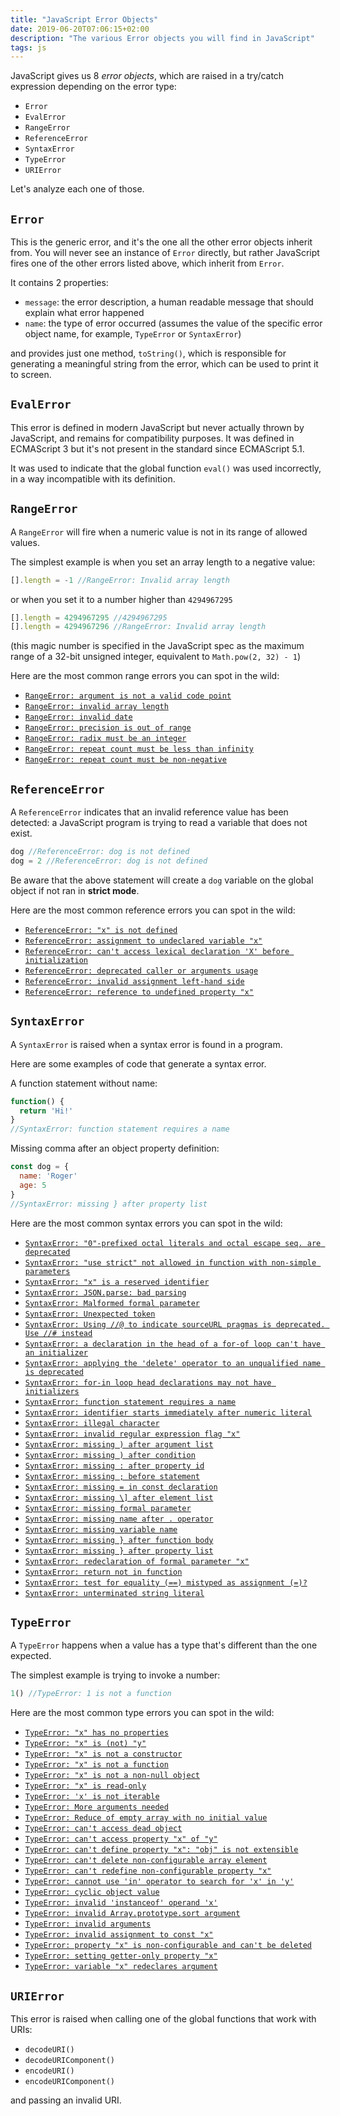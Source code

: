 ```yaml
---
title: "JavaScript Error Objects"
date: 2019-06-20T07:06:15+02:00
description: "The various Error objects you will find in JavaScript"
tags: js
---
```


JavaScript gives us 8 *error objects*, which are raised in a try/catch expression depending on the error type:

- `Error`
- `EvalError`
- `RangeError`
- `ReferenceError`
- `SyntaxError`
- `TypeError`
- `URIError`

Let's analyze each one of those.

## `Error`

This is the generic error, and it's the one all the other error objects inherit from. You will never see an instance of `Error` directly, but rather JavaScript fires one of the other errors listed above, which inherit from `Error`.

It contains 2 properties:

- `message`: the error description, a human readable message that should explain what error happened
- `name`: the type of error occurred (assumes the value of the specific error object name, for example, `TypeError` or `SyntaxError`)

and provides just one method, `toString()`, which is responsible for generating a meaningful string from the error, which can be used to print it to screen.

## `EvalError`

This error is defined in modern JavaScript but never actually thrown by JavaScript, and remains for compatibility purposes. It was defined in ECMAScript 3 but it's not present in the standard since ECMAScript 5.1.

It was used to indicate that the global function `eval()` was used incorrectly, in a way incompatible with its definition.

## `RangeError`

A `RangeError` will fire when a numeric value is not in its range of allowed values.

The simplest example is when you set an array length to a negative value:

```js
[].length = -1 //RangeError: Invalid array length
```

or when you set it to a number higher than `4294967295`

```js
[].length = 4294967295 //4294967295
[].length = 4294967296 //RangeError: Invalid array length
```

(this magic number is specified in the JavaScript spec as the maximum range of a 32-bit unsigned integer, equivalent to `Math.pow(2, 32) - 1`)

Here are the most common range errors you can spot in the wild:

- [`RangeError: argument is not a valid code point`](https://developer.mozilla.org/en-US/docs/Web/JavaScript/Reference/Errors/Not_a_codepoint)
- [`RangeError: invalid array length`](https://developer.mozilla.org/en-US/docs/Web/JavaScript/Reference/Errors/Invalid_array_length)
- [`RangeError: invalid date`](https://developer.mozilla.org/en-US/docs/Web/JavaScript/Reference/Errors/Invalid_date)
- [`RangeError: precision is out of range`](https://developer.mozilla.org/en-US/docs/Web/JavaScript/Reference/Errors/Precision_range)
- [`RangeError: radix must be an integer`](https://developer.mozilla.org/en-US/docs/Web/JavaScript/Reference/Errors/Bad_radix)
- [`RangeError: repeat count must be less than infinity`](https://developer.mozilla.org/en-US/docs/Web/JavaScript/Reference/Errors/Resulting_string_too_large)
- [`RangeError: repeat count must be non-negative`](https://developer.mozilla.org/en-US/docs/Web/JavaScript/Reference/Errors/Negative_repetition_count)

## `ReferenceError`

A `ReferenceError` indicates that an invalid reference value has been detected: a JavaScript program is trying to read a variable that does not exist.

```js
dog //ReferenceError: dog is not defined
dog = 2 //ReferenceError: dog is not defined
```

Be aware that the above statement will create a `dog` variable on the global object if not ran in **strict mode**.

Here are the most common reference errors you can spot in the wild:

- [`ReferenceError: "x" is not defined`](https://developer.mozilla.org/en-US/docs/Web/JavaScript/Reference/Errors/Not_defined)
- [`ReferenceError: assignment to undeclared variable "x"`](https://developer.mozilla.org/en-US/docs/Web/JavaScript/Reference/Errors/Undeclared_var)
- [`ReferenceError: can't access lexical declaration 'X' before initialization`](https://developer.mozilla.org/en-US/docs/Web/JavaScript/Reference/Errors/Cant_access_lexical_declaration_before_init)
- [`ReferenceError: deprecated caller or arguments usage`](https://developer.mozilla.org/en-US/docs/Web/JavaScript/Reference/Errors/Deprecated_caller_or_arguments_usage)
- [`ReferenceError: invalid assignment left-hand side`](https://developer.mozilla.org/en-US/docs/Web/JavaScript/Reference/Errors/Invalid_assignment_left-hand_side)
- [`ReferenceError: reference to undefined property "x"`](https://developer.mozilla.org/en-US/docs/Web/JavaScript/Reference/Errors/Undefined_prop)

## `SyntaxError`

A `SyntaxError` is raised when a syntax error is found in a program.

Here are some examples of code that generate a syntax error.

A function statement without name:

```js
function() {
  return 'Hi!'
}
//SyntaxError: function statement requires a name
```

Missing comma after an object property definition:

```js
const dog = {
  name: 'Roger'
  age: 5
}
//SyntaxError: missing } after property list
```

Here are the most common syntax errors you can spot in the wild:

- [`SyntaxError: "0"-prefixed octal literals and octal escape seq. are deprecated`](https://developer.mozilla.org/en-US/docs/Web/JavaScript/Reference/Errors/Deprecated_octal)
- [`SyntaxError: "use strict" not allowed in function with non-simple parameters`](https://developer.mozilla.org/en-US/docs/Web/JavaScript/Reference/Errors/Strict_Non_Simple_Params)
- [`SyntaxError: "x" is a reserved identifier`](https://developer.mozilla.org/en-US/docs/Web/JavaScript/Reference/Errors/Reserved_identifier)
- [`SyntaxError: JSON.parse: bad parsing`](https://developer.mozilla.org/en-US/docs/Web/JavaScript/Reference/Errors/JSON_bad_parse)
- [`SyntaxError: Malformed formal parameter`](https://developer.mozilla.org/en-US/docs/Web/JavaScript/Reference/Errors/Malformed_formal_parameter)
- [`SyntaxError: Unexpected token`](https://developer.mozilla.org/en-US/docs/Web/JavaScript/Reference/Errors/Unexpected_token)
- [`SyntaxError: Using //@ to indicate sourceURL pragmas is deprecated. Use //# instead`](https://developer.mozilla.org/en-US/docs/Web/JavaScript/Reference/Errors/Deprecated_source_map_pragma)
- [`SyntaxError: a declaration in the head of a for-of loop can't have an initializer`](https://developer.mozilla.org/en-US/docs/Web/JavaScript/Reference/Errors/Invalid_for-of_initializer)
- [`SyntaxError: applying the 'delete' operator to an unqualified name is deprecated`](https://developer.mozilla.org/en-US/docs/Web/JavaScript/Reference/Errors/Delete_in_strict_mode)
- [`SyntaxError: for-in loop head declarations may not have initializers`](https://developer.mozilla.org/en-US/docs/Web/JavaScript/Reference/Errors/Invalid_for-in_initializer)
- [`SyntaxError: function statement requires a name`](https://developer.mozilla.org/en-US/docs/Web/JavaScript/Reference/Errors/Unnamed_function_statement)
- [`SyntaxError: identifier starts immediately after numeric literal`](https://developer.mozilla.org/en-US/docs/Web/JavaScript/Reference/Errors/Identifier_after_number)
- [`SyntaxError: illegal character`](https://developer.mozilla.org/en-US/docs/Web/JavaScript/Reference/Errors/Illegal_character)
- [`SyntaxError: invalid regular expression flag "x"`](https://developer.mozilla.org/en-US/docs/Web/JavaScript/Reference/Errors/Bad_regexp_flag)
- [`SyntaxError: missing ) after argument list`](https://developer.mozilla.org/en-US/docs/Web/JavaScript/Reference/Errors/Missing_parenthesis_after_argument_list)
- [`SyntaxError: missing ) after condition`](https://developer.mozilla.org/en-US/docs/Web/JavaScript/Reference/Errors/Missing_parenthesis_after_condition)
- [`SyntaxError: missing : after property id`](https://developer.mozilla.org/en-US/docs/Web/JavaScript/Reference/Errors/Missing_colon_after_property_id)
- [`SyntaxError: missing ; before statement`](https://developer.mozilla.org/en-US/docs/Web/JavaScript/Reference/Errors/Missing_semicolon_before_statement)
- [`SyntaxError: missing = in const declaration`](https://developer.mozilla.org/en-US/docs/Web/JavaScript/Reference/Errors/Missing_initializer_in_const)
- [`SyntaxError: missing \] after element list`](https://developer.mozilla.org/en-US/docs/Web/JavaScript/Reference/Errors/Missing_bracket_after_list)
- [`SyntaxError: missing formal parameter`](https://developer.mozilla.org/en-US/docs/Web/JavaScript/Reference/Errors/Missing_formal_parameter)
- [`SyntaxError: missing name after . operator`](https://developer.mozilla.org/en-US/docs/Web/JavaScript/Reference/Errors/Missing_name_after_dot_operator)
- [`SyntaxError: missing variable name`](https://developer.mozilla.org/en-US/docs/Web/JavaScript/Reference/Errors/No_variable_name)
- [`SyntaxError: missing } after function body`](https://developer.mozilla.org/en-US/docs/Web/JavaScript/Reference/Errors/Missing_curly_after_function_body)
- [`SyntaxError: missing } after property list`](https://developer.mozilla.org/en-US/docs/Web/JavaScript/Reference/Errors/Missing_curly_after_property_list)
- [`SyntaxError: redeclaration of formal parameter "x"`](https://developer.mozilla.org/en-US/docs/Web/JavaScript/Reference/Errors/Redeclared_parameter)
- [`SyntaxError: return not in function`](https://developer.mozilla.org/en-US/docs/Web/JavaScript/Reference/Errors/Bad_return_or_yield)
- [`SyntaxError: test for equality (==) mistyped as assignment (=)?`](https://developer.mozilla.org/en-US/docs/Web/JavaScript/Reference/Errors/Equal_as_assign)
- [`SyntaxError: unterminated string literal`](https://developer.mozilla.org/en-US/docs/Web/JavaScript/Reference/Errors/Unterminated_string_literal)

## `TypeError`

A `TypeError` happens when a value has a type that's different than the one expected.

The simplest example is trying to invoke a number:

```js
1() //TypeError: 1 is not a function
```

Here are the most common type errors you can spot in the wild:

- [`TypeError: "x" has no properties`](https://developer.mozilla.org/en-US/docs/Web/JavaScript/Reference/Errors/No_properties)
- [`TypeError: "x" is (not) "y"`](https://developer.mozilla.org/en-US/docs/Web/JavaScript/Reference/Errors/Unexpected_type)
- [`TypeError: "x" is not a constructor`](https://developer.mozilla.org/en-US/docs/Web/JavaScript/Reference/Errors/Not_a_constructor)
- [`TypeError: "x" is not a function`](https://developer.mozilla.org/en-US/docs/Web/JavaScript/Reference/Errors/Not_a_function)
- [`TypeError: "x" is not a non-null object`](https://developer.mozilla.org/en-US/docs/Web/JavaScript/Reference/Errors/No_non-null_object)
- [`TypeError: "x" is read-only`](https://developer.mozilla.org/en-US/docs/Web/JavaScript/Reference/Errors/Read-only)
- [`TypeError: 'x' is not iterable`](https://developer.mozilla.org/en-US/docs/Web/JavaScript/Reference/Errors/is_not_iterable)
- [`TypeError: More arguments needed`](https://developer.mozilla.org/en-US/docs/Web/JavaScript/Reference/Errors/More_arguments_needed)
- [`TypeError: Reduce of empty array with no initial value`](https://developer.mozilla.org/en-US/docs/Web/JavaScript/Reference/Errors/Reduce_of_empty_array_with_no_initial_value)
- [`TypeError: can't access dead object`](https://developer.mozilla.org/en-US/docs/Web/JavaScript/Reference/Errors/Dead_object)
- [`TypeError: can't access property "x" of "y"`](https://developer.mozilla.org/en-US/docs/Web/JavaScript/Reference/Errors/Cant_access_property)
- [`TypeError: can't define property "x": "obj" is not extensible`](https://developer.mozilla.org/en-US/docs/Web/JavaScript/Reference/Errors/Cant_define_property_object_not_extensible)
- [`TypeError: can't delete non-configurable array element`](https://developer.mozilla.org/en-US/docs/Web/JavaScript/Reference/Errors/Non_configurable_array_element)
- [`TypeError: can't redefine non-configurable property "x"`](https://developer.mozilla.org/en-US/docs/Web/JavaScript/Reference/Errors/Cant_redefine_property)
- [`TypeError: cannot use 'in' operator to search for 'x' in 'y'`](https://developer.mozilla.org/en-US/docs/Web/JavaScript/Reference/Errors/in_operator_no_object)
- [`TypeError: cyclic object value`](https://developer.mozilla.org/en-US/docs/Web/JavaScript/Reference/Errors/Cyclic_object_value)
- [`TypeError: invalid 'instanceof' operand 'x'`](https://developer.mozilla.org/en-US/docs/Web/JavaScript/Reference/Errors/invalid_right_hand_side_instanceof_operand)
- [`TypeError: invalid Array.prototype.sort argument`](https://developer.mozilla.org/en-US/docs/Web/JavaScript/Reference/Errors/Array_sort_argument)
- [`TypeError: invalid arguments`](https://developer.mozilla.org/en-US/docs/Web/JavaScript/Reference/Errors/Typed_array_invalid_arguments)
- [`TypeError: invalid assignment to const "x"`](https://developer.mozilla.org/en-US/docs/Web/JavaScript/Reference/Errors/Invalid_const_assignment)
- [`TypeError: property "x" is non-configurable and can't be deleted`](https://developer.mozilla.org/en-US/docs/Web/JavaScript/Reference/Errors/Cant_delete)
- [`TypeError: setting getter-only property "x"`](https://developer.mozilla.org/en-US/docs/Web/JavaScript/Reference/Errors/Getter_only)
- [`TypeError: variable "x" redeclares argument`](https://developer.mozilla.org/en-US/docs/Web/JavaScript/Reference/Errors/Var_hides_argument)

## `URIError`

This error is raised when calling one of the global functions that work with URIs:

- `decodeURI()`
- `decodeURIComponent()`
- `encodeURI()`
- `encodeURIComponent()`

and passing an invalid URI.
